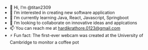 - 👋 Hi, I’m @titan2309
- 👀 I’m interested in creating new software application
- 🌱 I’m currently learning Java, React, Javascript, Springboot
- 💞️ I’m looking to collaborate on innovative ideas and applcations
- 📫 You can reach me at hardikrathore.0123@gmail.com
- ⚡ Fun fact: The first-ever webcam was created at the University of Cambridge to monitor a coffee pot
